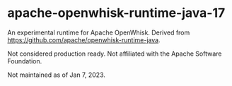 # apache-openwhisk-runtime-java-17

An experimental runtime for Apache OpenWhisk. Derived from https://github.com/apache/openwhisk-runtime-java.

Not considered production ready. Not affiliated with the Apache Software Foundation.

Not maintained as of Jan 7, 2023.
